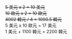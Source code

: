  ~~5 美元 x 2 = 10 美元~~  
 ~~10 歐元 x 2 = 10 歐元~~  
 ~~4002 韓元 / 4 = 1000.5 韓元~~  
 5 美元 x 10 歐元 = 17 美元  
 1 美元 + 1100 韓元 = 2200 韓元  